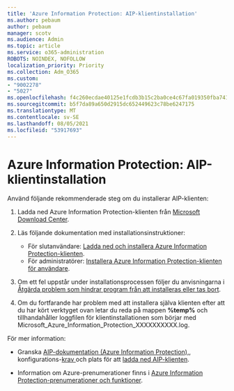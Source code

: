 ```yaml
---
title: 'Azure Information Protection: AIP-klientinstallation'
ms.author: pebaum
author: pebaum
manager: scotv
ms.audience: Admin
ms.topic: article
ms.service: o365-administration
ROBOTS: NOINDEX, NOFOLLOW
localization_priority: Priority
ms.collection: Adm_O365
ms.custom:
- "9002278"
- "5027"
ms.openlocfilehash: f4c260ecdae40125e1fcdb3b15c2ba0ce4c67fa019350fba7413d9db9b53d070
ms.sourcegitcommit: b5f7da89a650d2915dc652449623c78be6247175
ms.translationtype: MT
ms.contentlocale: sv-SE
ms.lasthandoff: 08/05/2021
ms.locfileid: "53917693"
---
```

# <a name="azure-information-protection-aip-client-installation"></a>Azure Information Protection: AIP-klientinstallation

Använd följande rekommenderade steg om du installerar AIP-klienten:

1. Ladda ned Azure Information Protection-klienten från [Microsoft Download Center](https://www.microsoft.com/download/details.aspx?id=53018).

2. Läs följande dokumentation med installationsinstruktioner:

    - För slutanvändare: [Ladda ned och installera Azure Information Protection-klienten](https://docs.microsoft.com/azure/information-protection/rms-client/install-client-app).
    - För administratörer: [Installera Azure Information Protection-klienten för användare](https://docs.microsoft.com/azure/information-protection/rms-client/client-admin-guide-install).

3. Om ett fel uppstår under installationsprocessen följer du anvisningarna i [Åtgärda problem som hindrar program från att installeras eller tas bort](https://support.microsoft.com/help/17588/windows-fix-problems-that-block-programs-being-installed-or-removed).

4. Om du fortfarande har problem med att installera själva klienten efter att du har kört verktyget ovan letar du reda på mappen **%temp%** och tillhandahåller loggfilen för klientinstallationen som börjar med Microsoft_Azure_Information_Protection_XXXXXXXXXX.log.

För mer information:

- Granska [AIP-dokumentation (Azure Information Protection),](https://docs.microsoft.com/azure/information-protection/what-is-information-protection), konfigurations-[krav ](https://docs.microsoft.com/azure/information-protection/get-started/requirements) och plats för att [ladda ned AIP-klienten](https://www.microsoft.com/download/details.aspx?id=53018).

- Information om Azure-prenumerationer finns i [Azure Information Protection-prenumerationer och funktioner](https://azure.microsoft.com/pricing/details/information-protection).
